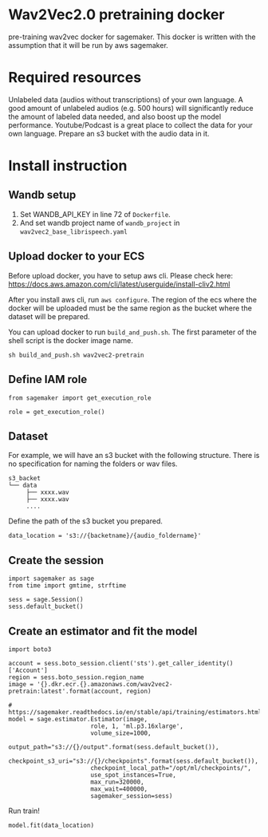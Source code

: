 # Wav2Vec2.0 pretraining docker
 pre-training wav2vec docker for sagemaker.
 This docker is written with the assumption that it will be run by aws sagemaker.

# Required resources
 Unlabeled data (audios without transcriptions) of your own language.
A good amount of unlabeled audios (e.g. 500 hours) will significantly reduce the amount of labeled data needed, and also boost up the model performance. Youtube/Podcast is a great place to collect the data for your own language. Prepare an s3 bucket with the audio data in it.


# Install instruction

## Wandb setup
1. Set WANDB_API_KEY in line 72 of `Dockerfile`.
2. And set wandb project name of `wandb_project` in `wav2vec2_base_librispeech.yaml`

## Upload docker to your ECS
Before upload docker, you have to setup aws cli.
Please check here: https://docs.aws.amazon.com/cli/latest/userguide/install-cliv2.html

After you install aws cli, run `aws configure`.
The region of the ecs where the docker will be uploaded must be the same region as the bucket where the dataset will be prepared.

You can upload docker to run `build_and_push.sh`.
The first parameter of the shell script is the docker image name.

```
sh build_and_push.sh wav2vec2-pretrain
```

## Define IAM role

```
from sagemaker import get_execution_role

role = get_execution_role()
```

## Dataset

For example, we will have an s3 bucket with the following structure. There is no specification for naming the folders or wav files.

```
s3_backet
└── data
     ├── xxxx.wav
     ├── xxxx.wav
     ....
```

Define the path of the s3 bucket you prepared.
```
data_location = 's3://{backetname}/{audio_foldername}'
```

## Create the session

```
import sagemaker as sage
from time import gmtime, strftime

sess = sage.Session()
sess.default_bucket()
```

## Create an estimator and fit the model

```
import boto3

account = sess.boto_session.client('sts').get_caller_identity()['Account']
region = sess.boto_session.region_name
image = '{}.dkr.ecr.{}.amazonaws.com/wav2vec2-pretrain:latest'.format(account, region)

# https://sagemaker.readthedocs.io/en/stable/api/training/estimators.html
model = sage.estimator.Estimator(image,
                       role, 1, 'ml.p3.16xlarge',
                       volume_size=1000,
                       output_path="s3://{}/output".format(sess.default_bucket()),
                       checkpoint_s3_uri="s3://{}/checkpoints".format(sess.default_bucket()),
                       checkpoint_local_path="/opt/ml/checkpoints/",
                       use_spot_instances=True,
                       max_run=320000,
                       max_wait=400000,
                       sagemaker_session=sess)
```

Run train!

```
model.fit(data_location)
```
